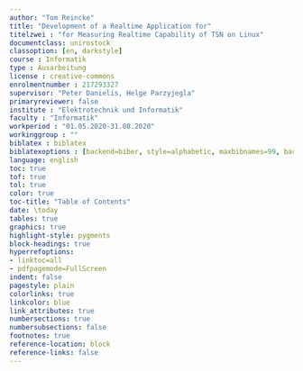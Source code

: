 ```yaml
---
author: "Tom Reincke"
title: "Development of a Realtime Application for"
titelzwei : "for Measuring Realtime Capability of TSN on Linux"
documentclass: unirostock
classoption: [en, darkstyle]
course : Informatik
type : Ausarbeitung
license : creative-commons
enrolmentnumber : 217293327
supervisor: "Peter Danielis, Helge Parzyjegla"
primaryreviewer: false
institute : "Elektrotechnik und Informatik"
faculty : "Informatik"
workperiod : "01.05.2020-31.08.2020"  
workinggroup : ""
biblatex : biblatex
biblatexoptions : [backend=biber, style=alphabetic, maxbibnames=99, backref=true, citestyle=alphabetic]
language: english
toc: true
tof: true
tol: true
color: true
toc-title: "Table of Contents"
date: \today
tables: true
graphics: true
highlight-style: pygments
block-headings: true
hyperrefoptions:
- linktoc=all
- pdfpagemode=FullScreen
indent: false
pagestyle: plain
colorlinks: true
linkcolor: blue
link_attributes: true
numbersections: true
numbersubsections: false
footnotes: true
reference-location: block 
reference-links: false
---
```

